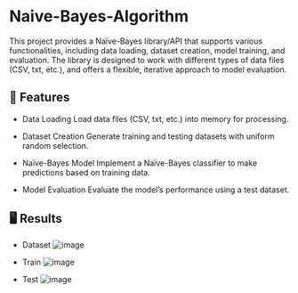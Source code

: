 ﻿# Naive-Bayes-Algorithm

This project provides a Naïve-Bayes library/API that supports various functionalities, including data loading, dataset creation, model training, and evaluation. The library is designed to work with different types of data files (CSV, txt, etc.), and offers a flexible, iterative approach to model evaluation.

## 📄 Features
- Data Loading
  Load data files (CSV, txt, etc.) into memory for processing.

- Dataset Creation
  Generate training and testing datasets with uniform random selection.

- Naïve-Bayes Model
  Implement a Naïve-Bayes classifier to make predictions based on training data.
  
- Model Evaluation
  Evaluate the model’s performance using a test dataset.


##  🖥️ Results

- Dataset
![image](https://github.com/user-attachments/assets/be41825a-5f58-4419-a17e-9ae0fcde75ea)

- Train
![image](https://github.com/user-attachments/assets/6c18ff94-5e82-42e7-a1e6-412190abc6c3)

- Test
![image](https://github.com/user-attachments/assets/26de281b-caf0-4ab3-a9a8-25ae3eeb220a)



